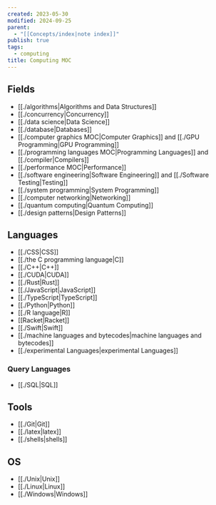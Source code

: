 ```yaml
---
created: 2023-05-30
modified: 2024-09-25
parent:
  - "[[Concepts/index|note index]]"
publish: true
tags:
  - computing
title: Computing MOC
---
```

## Fields
- [[./algorithms|Algorithms and Data Structures]]
- [[./concurrency|Concurrency]]
- [[./data science|Data Science]]
- [[./database|Databases]]
- [[./computer graphics MOC|Computer Graphics]] and [[./GPU Programming|GPU Programming]]
- [[./programming languages MOC|Programming Languages]] and [[./compiler|Compilers]]
- [[./performance MOC|Performance]]
- [[./software engineering|Software Engineering]] and [[./Software Testing|Testing]]
- [[./system programming|System Programming]]
- [[./computer networking|Networking]]
- [[./quantum computing|Quantum Computing]]
- [[./design patterns|Design Patterns]]

## Languages
- [[./CSS|CSS]]
- [[./the C programming language|C]]
- [[./C++|C++]]
- [[./CUDA|CUDA]]
- [[./Rust|Rust]]
- [[./JavaScript|JavaScript]]
- [[./TypeScript|TypeScript]]
- [[./Python|Python]]
- [[./R language|R]]
- [[Racket|Racket]]
- [[./Swift|Swift]]
- [[./machine languages and bytecodes|machine languages and bytecodes]]
- [[./experimental Languages|experimental Languages]]

### Query Languages
- [[./SQL|SQL]]

## Tools
- [[./Git|Git]]
- [[./latex|latex]]
- [[./shells|shells]]

## OS
- [[./Unix|Unix]]
- [[./Linux|Linux]]
- [[./Windows|Windows]]